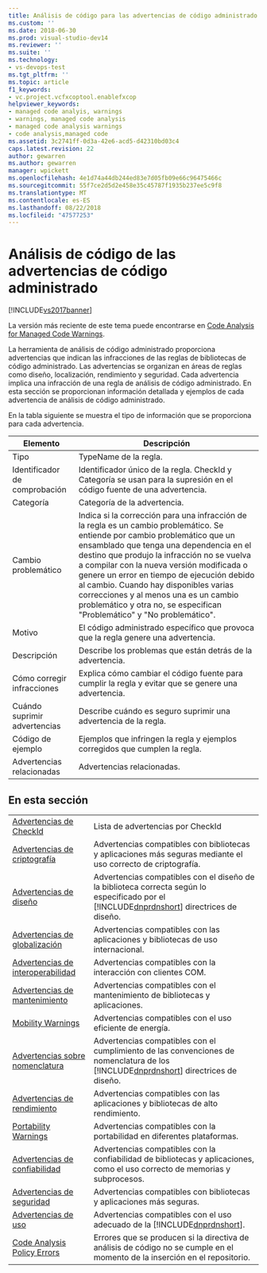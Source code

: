 ```yaml
---
title: Análisis de código para las advertencias de código administrado | Documentos de Microsoft
ms.custom: ''
ms.date: 2018-06-30
ms.prod: visual-studio-dev14
ms.reviewer: ''
ms.suite: ''
ms.technology:
- vs-devops-test
ms.tgt_pltfrm: ''
ms.topic: article
f1_keywords:
- vc.project.vcfxcoptool.enablefxcop
helpviewer_keywords:
- managed code analyis, warnings
- warnings, managed code analysis
- managed code analysis warnings
- code analysis,managed code
ms.assetid: 3c2741ff-0d3a-42e6-acd5-d42310bd03c4
caps.latest.revision: 22
author: gewarren
ms.author: gewarren
manager: wpickett
ms.openlocfilehash: 4e1d74a44db244ed83e7d05fb09e66c96475466c
ms.sourcegitcommit: 55f7ce2d5d2e458e35c45787f1935b237ee5c9f8
ms.translationtype: MT
ms.contentlocale: es-ES
ms.lasthandoff: 08/22/2018
ms.locfileid: "47577253"
---
```

# <a name="code-analysis-for-managed-code-warnings"></a>Análisis de código de las advertencias de código administrado
[!INCLUDE[vs2017banner](../includes/vs2017banner.md)]

La versión más reciente de este tema puede encontrarse en [Code Analysis for Managed Code Warnings](https://docs.microsoft.com/visualstudio/code-quality/code-analysis-for-managed-code-warnings).  
  
La herramienta de análisis de código administrado proporciona advertencias que indican las infracciones de las reglas de bibliotecas de código administrado. Las advertencias se organizan en áreas de reglas como diseño, localización, rendimiento y seguridad. Cada advertencia implica una infracción de una regla de análisis de código administrado. En esta sección se proporcionan información detallada y ejemplos de cada advertencia de análisis de código administrado.  
  
 En la tabla siguiente se muestra el tipo de información que se proporciona para cada advertencia.  
  
|Elemento|Descripción|  
|----------|-----------------|  
|Tipo|TypeName de la regla.|  
|Identificador de comprobación|Identificador único de la regla. CheckId y Categoría se usan para la supresión en el código fuente de una advertencia.|  
|Categoría|Categoría de la advertencia.|  
|Cambio problemático|Indica si la corrección para una infracción de la regla es un cambio problemático. Se entiende por cambio problemático que un ensamblado que tenga una dependencia en el destino que produjo la infracción no se vuelva a compilar con la nueva versión modificada o genere un error en tiempo de ejecución debido al cambio. Cuando hay disponibles varias correcciones y al menos una es un cambio problemático y otra no, se especifican "Problemático" y "No problemático".|  
|Motivo|El código administrado específico que provoca que la regla genere una advertencia.|  
|Descripción|Describe los problemas que están detrás de la advertencia.|  
|Cómo corregir infracciones|Explica cómo cambiar el código fuente para cumplir la regla y evitar que se genere una advertencia.|  
|Cuándo suprimir advertencias|Describe cuándo es seguro suprimir una advertencia de la regla.|  
|Código de ejemplo|Ejemplos que infringen la regla y ejemplos corregidos que cumplen la regla.|  
|Advertencias relacionadas|Advertencias relacionadas.|  
  
## <a name="in-this-section"></a>En esta sección  
  
|||  
|-|-|  
|[Advertencias de CheckId](../code-quality/code-analysis-warnings-for-managed-code-by-checkid.md)|Lista de advertencias por CheckId|  
|[Advertencias de criptografía](../code-quality/cryptography-warnings.md)|Advertencias compatibles con bibliotecas y aplicaciones más seguras mediante el uso correcto de criptografía.|  
|[Advertencias de diseño](../code-quality/design-warnings.md)|Advertencias compatibles con el diseño de la biblioteca correcta según lo especificado por el [!INCLUDE[dnprdnshort](../includes/dnprdnshort-md.md)] directrices de diseño.|  
|[Advertencias de globalización](../code-quality/globalization-warnings.md)|Advertencias compatibles con las aplicaciones y bibliotecas de uso internacional.|  
|[Advertencias de interoperabilidad](../code-quality/interoperability-warnings.md)|Advertencias compatibles con la interacción con clientes COM.|  
|[Advertencias de mantenimiento](../code-quality/maintainability-warnings.md)|Advertencias compatibles con el mantenimiento de bibliotecas y aplicaciones.|  
|[Mobility Warnings](../code-quality/mobility-warnings.md)|Advertencias compatibles con el uso eficiente de energía.|  
|[Advertencias sobre nomenclatura](../code-quality/naming-warnings.md)|Advertencias compatibles con el cumplimiento de las convenciones de nomenclatura de los [!INCLUDE[dnprdnshort](../includes/dnprdnshort-md.md)] directrices de diseño.|  
|[Advertencias de rendimiento](../code-quality/performance-warnings.md)|Advertencias compatibles con las aplicaciones y bibliotecas de alto rendimiento.|  
|[Portability Warnings](../code-quality/portability-warnings.md)|Advertencias compatibles con la portabilidad en diferentes plataformas.|  
|[Advertencias de confiabilidad](../code-quality/reliability-warnings.md)|Advertencias compatibles con la confiabilidad de bibliotecas y aplicaciones, como el uso correcto de memorias y subprocesos.|  
|[Advertencias de seguridad](../code-quality/security-warnings.md)|Advertencias compatibles con bibliotecas y aplicaciones más seguras.|  
|[Advertencias de uso](../code-quality/usage-warnings.md)|Advertencias compatibles con el uso adecuado de la [!INCLUDE[dnprdnshort](../includes/dnprdnshort-md.md)].|  
|[Code Analysis Policy Errors](../code-quality/code-analysis-policy-errors.md)|Errores que se producen si la directiva de análisis de código no se cumple en el momento de la inserción en el repositorio.|



